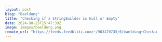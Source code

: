 ```yaml
---
layout: post
blog: "Baeldung"
title: "Checking if a StringBuilder is Null or Empty"
date: 2024-08-25T15:47:39Z
image: images/baeldung.png
remote_url: "https://feeds.feedblitz.com/~/903470735/0/baeldung~Checking-if-a-StringBuilder-is-Null-or-Empty"
---
```

